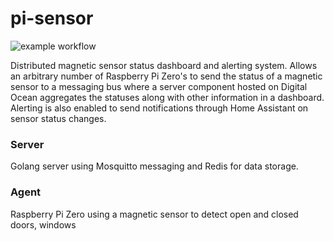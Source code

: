 # pi-sensor

![example workflow](https://github.com/andrewmarklloyd/pi-sensor/actions/workflows/main.yml/badge.svg)

Distributed magnetic sensor status dashboard and alerting system. Allows an arbitrary number of Raspberry Pi Zero's to send the status of a magnetic sensor to a messaging bus where a server component hosted on Digital Ocean aggregates the statuses along with other information in a dashboard. Alerting is also enabled to send notifications through Home Assistant on sensor status changes.

### Server

Golang server using Mosquitto messaging and Redis for data storage.

### Agent

Raspberry Pi Zero using a magnetic sensor to detect open and closed doors, windows
